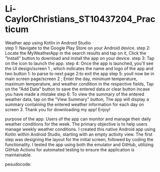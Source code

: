 # Li-CaylorChristians_ST10437204_Practicum
Weather app using Kotlin  in Android Studio  
step 1: Navigate to the Google Play Store on your Android device.
step 2: Locate the MyWeatherApp in the search results and tap on it, Click the "Install" button to download and install the app on your device.
step 3: Tap on the icon to launch the app.
step 4: Once the app is launched, you'll see the UI design/screen 1 , which indicates the name and logo of the app and two button 1: to parse to next page 2:to exit the app
step 5: youll now be in main screen page/screen 2 ; Enter the day, minimum temperature, maximum temperature, and weather condition in the respective fields, Tap on the "Add Data" button to save the entered data.or clear button incase you have made a mistake 
step 6: To view the summary of the entered weather data, tap on the "View Summary" button, The app will display a summary containing the entered weather information for each day on screen 3.
Thank you for downloading my app! Enjoy! 

purpose of the app: Users of the app can monitor and manage their daily weather conditions for the week. The primary objective is to help users manage weekly weather conditions. I created this native Android app using Kotlin within Android Studio, starting with an empty activity view. The first step was designing the layout for the initial screen, followed by coding the functionality. I tested the app using both the emulator and GitHub, utilizing GitHub Actions for automated testing to ensure the application is maintainable.


pesudocode:






